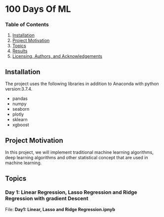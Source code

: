 # 100 Days Of ML

### Table of Contents

1. [Installation](#installation)
2. [Project Motivation](#motivation)
3. [Topics](#topics)
4. [Results](#results)
5. [Licensing, Authors, and Acknowledgements](#licensing)

## Installation <a name="installation"></a>
The project uses the following libraries in addition to Anaconda with python version:3.7.4.
- pandas
- numpy
- seaborn
- plotly
- sklearn
- xgboost
## Project Motivation <a name="motivation"></a>
In this project, we will implement  traditional machine learning algorithms, deep learning algorithms and other statistical concept that are used in machine learning.

## Topics <a name="topics"></a>
### Day 1: Linear Regression, Lasso Regression and Ridge Regression with gradient Descent
File: **Day1: Linear, Lasso and Ridge Regression.ipnyb**

